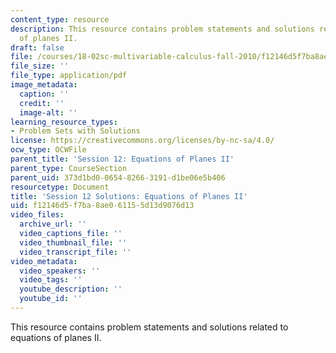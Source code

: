 ```yaml
---
content_type: resource
description: This resource contains problem statements and solutions related to equations
  of planes II.
draft: false
file: /courses/18-02sc-multivariable-calculus-fall-2010/f12146d5f7ba8ae061155d13d9076d13_MIT18_02SC_pb_14_comb.pdf
file_size: ''
file_type: application/pdf
image_metadata:
  caption: ''
  credit: ''
  image-alt: ''
learning_resource_types:
- Problem Sets with Solutions
license: https://creativecommons.org/licenses/by-nc-sa/4.0/
ocw_type: OCWFile
parent_title: 'Session 12: Equations of Planes II'
parent_type: CourseSection
parent_uid: 373d1bd0-0654-8266-3191-d1be06e5b406
resourcetype: Document
title: 'Session 12 Solutions: Equations of Planes II'
uid: f12146d5-f7ba-8ae0-6115-5d13d9076d13
video_files:
  archive_url: ''
  video_captions_file: ''
  video_thumbnail_file: ''
  video_transcript_file: ''
video_metadata:
  video_speakers: ''
  video_tags: ''
  youtube_description: ''
  youtube_id: ''
---
```

This resource contains problem statements and solutions related to equations of planes II.